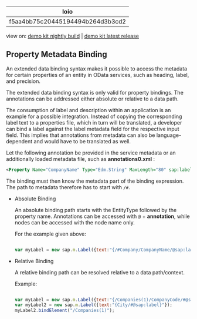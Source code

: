 <!-- loiof5aa4bb75c20445194494b264d3b3cd2 -->

| loio |
| -----|
| f5aa4bb75c20445194494b264d3b3cd2 |

<div id="loio">

view on: [demo kit nightly build](https://openui5nightly.hana.ondemand.com/#/topic/f5aa4bb75c20445194494b264d3b3cd2) | [demo kit latest release](https://openui5.hana.ondemand.com/#/topic/f5aa4bb75c20445194494b264d3b3cd2)</div>

## Property Metadata Binding

An extended data binding syntax makes it possible to access the metadata for certain properties of an entity in OData services, such as heading, label, and precision.

The extended data binding syntax is only valid for property bindings. The annotations can be addressed either absolute or relative to a data path.

The consumption of label and description within an application is an example for a possible integration. Instead of copying the corresponding label text to a properties file, which in turn will be translated, a developer can bind a label against the label metadata field for the respective input field. This implies that annotations from metadata can also be language-dependent and would have to be translated as well.

Let the following annotation be provided in the service metadata or an additionally loaded metadata file, such as **annotations0.xml** :

``` xml
<Property Name="CompanyName" Type="Edm.String" MaxLength="80" sap:label="Company Name"/>
```

The binding must then know the metadata part of the binding expression. The path to metadata therefore has to start with `/#`.

-   Absolute Binding

    An absolute binding path starts with the EntityType followed by the property name. Annotations can be accessed with `@` + **annotation**, while nodes can be accessed with the node name only.

    For the example given above:

    ``` js
    
    var myLabel = new sap.m.Label({text:"{/#Company/CompanyName/@sap:label}"});
    ```

-   Relative Binding

    A relative binding path can be resolved relative to a data path/context.

    Example:

    ``` js
    
    var myLabel = new sap.m.Label({text:"{/Companies(1)/CompanyCode/#@sap:label}"});
    var myLabel2 = new sap.m.Label({text:"{City/#@sap:label}"});
    myLabel2.bindElement("/Companies(1)");
    ```


